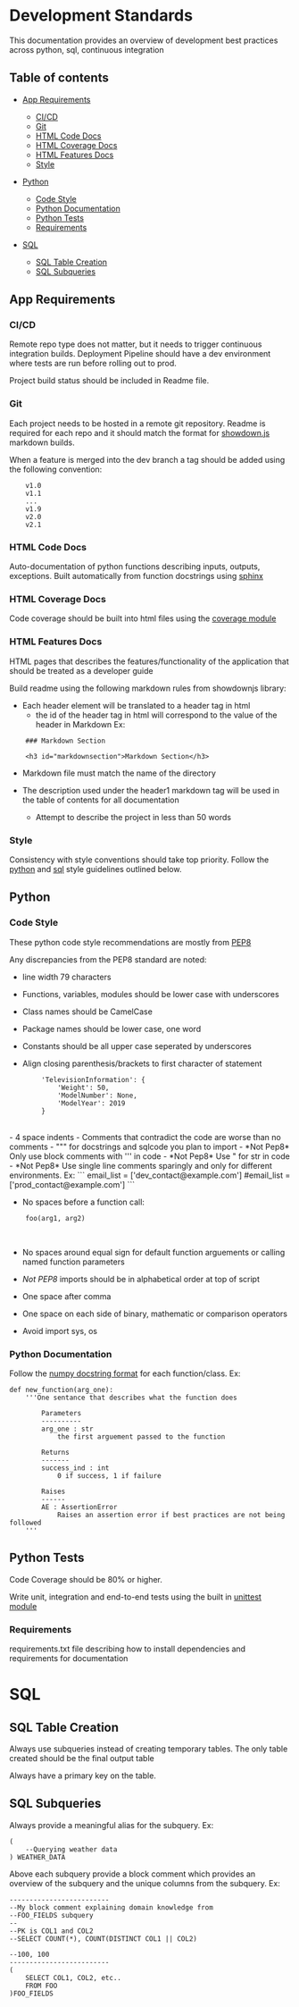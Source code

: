 # Development Standards
This documentation provides an overview of development best practices across python, sql, continuous integration

## Table of contents

- [App Requirements](#apprequirements)
    * [CI/CD](#cicd)
    * [Git](#git)
    * [HTML Code Docs](#htmlcodedocs)  
    * [HTML Coverage Docs](#htmlcoveragedocs)        
    * [HTML Features Docs](#htmlfeaturesdocs)
    * [Style](#style)

- [Python](#python)
    * [Code Style](#codestyle)
    * [Python Documentation](#pythondocumentation)
    * [Python Tests](#pythontests)
    * [Requirements](#requirements)

- [SQL](#sql)
    * [SQL Table Creation](#sqltablecreation)
    * [SQL Subqueries](#sqlsubqueries)


## App Requirements


### CI/CD
Remote repo type does not matter, but it needs to trigger continuous integration builds. Deployment Pipeline should have a dev environment where tests are run before rolling out to prod.

Project build status should be included in Readme file.


### Git
Each project needs to be hosted in a remote git repository.
Readme is required for each repo and it should match the format for [showdown.js](#htmlfeaturesdocs) markdown builds.

When a feature is merged into the dev branch a tag should be added using the following convention:

```
    v1.0
    v1.1
    ...
    v1.9
    v2.0
    v2.1
```

### HTML Code Docs
Auto-documentation of python functions describing inputs, outputs, exceptions. Built automatically from function docstrings using  [sphinx](http://www.sphinx-doc.org/en/master/)

### HTML Coverage Docs
Code coverage should be built into html files using the [coverage module](https://coverage.readthedocs.io/en/v4.5.x/)

### HTML Features Docs
HTML pages that describes the features/functionality of the application that should be treated as a developer guide

Build readme using the following markdown rules from showdownjs library:

- Each header element will be translated to a header tag in html
    - the id of the header tag in html will correspond to the value of the header in Markdown
    Ex:

```
    ### Markdown Section
```

```
    <h3 id="markdownsection">Markdown Section</h3>
```

- Markdown file must match the name of the directory

- The description used under the header1 markdown tag will be used in the table of contents for all documentation
    - Attempt to describe the project in less than 50 words


### Style
Consistency with style conventions should take top priority. Follow the [python](#python) and [sql](#sql) style guidelines outlined below.


## Python

### Code Style

These python code style recommendations are mostly from [PEP8](https://www.python.org/dev/peps/pep-0008/)

Any discrepancies from the PEP8 standard are noted:

- line width 79 characters

- Functions, variables, modules should be lower case with underscores

- Class names should be CamelCase

- Package names should be lower case, one word

- Constants should be all upper case seperated by underscores

- Align closing parenthesis/brackets to first character of statement
```
		'TelevisionInformation': {
			'Weight': 50,
			'ModelNumber': None,
			'ModelYear': 2019
		}
```
<br>
- 4 space indents
- Comments that contradict the code are worse than no comments
- """ for docstrings and sqlcode you plan to import
- *Not Pep8* Only use block comments with ''' in code
- *Not Pep8* Use " for str in code
- *Not Pep8* Use single line comments sparingly and only for different environments. Ex:
```
    email_list = ['dev_contact@example.com']
    #email_list = ['prod_contact@example.com']
```
<br>

- No spaces before a function call:
```
	foo(arg1, arg2)
```
<br>

- No spaces around equal sign for default function arguements or calling named function parameters


- *Not PEP8* imports should be in alphabetical order at top of script
- One space after comma
- One space on each side of binary, mathematic or comparison operators

- Avoid import sys, os

### Python Documentation
Follow the [numpy docstring format](https://sphinxcontrib-napoleon.readthedocs.io/en/latest/example_numpy.html) for each function/class. Ex:

```
def new_function(arg_one):
    '''One sentance that describes what the function does

        Parameters
        ----------
        arg_one : str
            the first arguement passed to the function

        Returns
        -------
        success_ind : int
            0 if success, 1 if failure

        Raises
        ------
        AE : AssertionError
            Raises an assertion error if best practices are not being followed
    '''
```




## Python Tests

Code Coverage should be 80% or higher.

Write unit, integration and end-to-end tests using the built in [unittest module](https://docs.python.org/3/library/unittest.html)


### Requirements
requirements.txt file describing how to install dependencies and requirements for documentation




# SQL

## SQL Table Creation
Always use subqueries instead of creating temporary tables. The only table created should be the final output table

Always have a primary key on the table.

## SQL Subqueries

Always provide a meaningful alias for the subquery. Ex:

```
(
    --Querying weather data
) WEATHER_DATA
```


Above each subquery provide a block comment which provides an overview of the subquery and the unique columns from the subquery. Ex:

```
-------------------------
--My block comment explaining domain knowledge from
--FOO_FIELDS subquery
--
--PK is COL1 and COL2
--SELECT COUNT(*), COUNT(DISTINCT COL1 || COL2)

--100, 100
-------------------------
(
    SELECT COL1, COL2, etc..
    FROM FOO
)FOO_FIELDS
```
